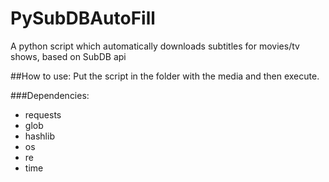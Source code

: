 # PySubDBAutoFill
A python script which automatically downloads subtitles for movies/tv shows, based on SubDB api

##How to use: 
Put the script in the folder with the media and then execute.

###Dependencies:
* requests
* glob
* hashlib
* os
* re
* time
